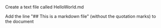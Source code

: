 Create a text file called HelloWorld.md

Add the line "## This is a markdown file" (without the quotation marks) to the document
